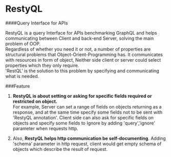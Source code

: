 # RestyQL
####Query Interface for APIs

RestyQL is a query Interface for APIs benchmarking GraphQL and helps communicating between Client and back-end Server, solving the main problem of OOP.\
Regardless of whether you need it or not, a number of properties are structural problems that Object-Orient-Programming has.
It communicates with resources in form of object, Neither side client or server could select properties which they only require.\
'RestQL' is the solution to this problem by specifying and communicating what is needed.


###Feature
1. **RestyQL is about setting or asking for specific fields required or restricted on object.** \
    For example, Server can set a range of fields on objects returning as a response, and at the same time specify some fields not to be sent with 'RestyQL annotation'. Client side can also ask for specific fields on objects and specify some fields to Ignore by adding 'query','ignore' parameter when requests http.

2. Also, **RestyQL helps http communication be self-documenting**. Adding 'schema' parameter in http request, client would get empty schema of objects which describe the result of request.
    
